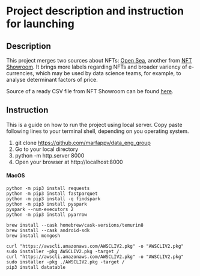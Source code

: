 # Project description and instruction for launching

## Description
This project merges two sources about NFTs: [Open Sea](https://opensea.io), another from [NFT Showroom](https://nftshowroom.com). It brings more labels regarding NFTs and broader variency of e-currencies, which may be used by data science teams, for example, to analyse determinant factors of price.

Source of a ready CSV file from NFT Showroom can be found [here](https://www.kaggle.com/datasets/vepnar/nft-art-dataset).

## Instruction
This is a guide on how to run the project using local server. Copy paste following lines to your terminal shell, depending on you operating system.

1. git clone https://github.com/marfappv/data_eng_group
2. Go to your local directory
3. python -m http.server 8000
4. Open your browser at http://localhost:8000

#### MacOS
```
python -m pip3 install requests
python -m pip3 install fastparquet
python -m pip3 install -q findspark
python -m pip3 install pyspark
pyspark --num-executors 2
python -m pip3 install pyarrow

brew install --cask homebrew/cask-versions/temurin8
brew install --cask android-sdk
brew install mongosh

curl "https://awscli.amazonaws.com/AWSCLIV2.pkg" -o "AWSCLIV2.pkg"
sudo installer -pkg AWSCLIV2.pkg -target /
curl "https://awscli.amazonaws.com/AWSCLIV2.pkg" -o "AWSCLIV2.pkg"
sudo installer -pkg ./AWSCLIV2.pkg -target /
pip3 install datatable
```